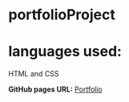 # portfolioProject

# languages used:
HTML and CSS

**GitHub pages URL:** [Portfolio](https://aksharbisht.github.io/portfolioProject/)